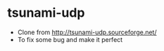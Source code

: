 tsunami-udp
===========
 * Clone from http://tsunami-udp.sourceforge.net/
 * To fix some bug and make it perfect
